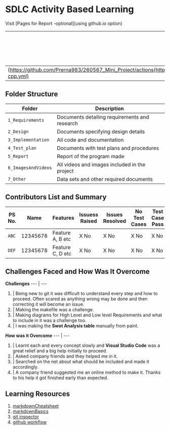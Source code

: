 # SDLC Activity Based Learning

Visit [Pages for Report -optional](using github.io option)

Build | Code Quality | Unity | [Git Inspector](using github.io option)
------|----------|-------|--------------
(https://github.com/Prerna983/260567_Mini_Project/actions(https://github.com/prithvisekhar/AppliedSDLC_Template/actions/workflows/c-cpp.yml) | [![Static Cppcheck]


## Folder Structure
Folder             | Description
-------------------| -----------------------------------------
`1_Requirements`   | Documents detailing requirements and research
`2_Design`         | Documents specifying design details
`3_Implementation` | All code and documentation
`4_Test_plan`      | Documents with test plans and procedures
`5_Report`         | Report of the program made
`6_ImagesAndVideos`| All videos and images included in the project
`7_Other`          | Data sets and other required documents


## Contributors List and Summary

PS No. |  Name   |    Features    | Issuess Raised |Issues Resolved|No Test Cases|Test Case Pass
-------|---------|----------------|----------------|---------------|-------------|--------------
`ABC` | 12345678  | Feature A, B etc    | X No     | X No   |X No   |X No     
`DEF` | 12345678  | Feature C, D etc    | X No     | X No   |X No   |X No     

## Challenges Faced and How Was It Overcome

**Challenges**
 --- | ---
1. | Being new to git it was difficult to understand every step and how to proceed. Often scared as anything wrong may be done and then correcting it will become an issue.
2. | Making the makefile was a challenge.  
3. | Making diagrams for High Level and Low level Requirements and what to include in it was a challenge too.
4. | I was making the **Swot Analysis table** manually from paint. 

**How was it Overcome**
--- | ---
1. | Learnt each and every concept slowly and **Visual Studio Code** was a great relief and a big help initially to proceed.
2. | Asked company friends and they helped me in it.
3. | Searched on the net about what should be included and made it accordingly.
4. | A company friend suggested me an online method to make it. Thanks to his help it got finished early than expected.

## Learning Resources
1. [markdownCheatsheet](https://github.com/adam-p/markdown-here/wiki/Markdown-Cheatsheet)
2. [markdownBasics](https://guides.github.com/features/mastering-markdown/)
3. [git inspector](https://github.com/ejwa/gitinspector.git)
4. [github workflow](https://docs.github.com/en/actions/learn-github-action)

